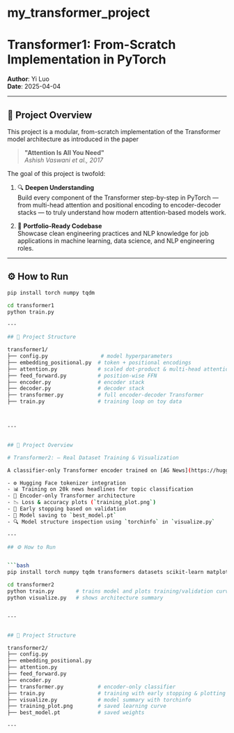 # my_transformer_project

# Transformer1: From-Scratch Implementation in PyTorch  
**Author**: Yi Luo  
**Date**: 2025-04-04

---

## 📌 Project Overview

This project is a modular, from-scratch implementation of the Transformer model architecture as introduced in the paper  
> **"Attention Is All You Need"**  
> *Ashish Vaswani et al., 2017*

The goal of this project is twofold:

1. 🔍 **Deepen Understanding**  
   Build every component of the Transformer step-by-step in PyTorch — from multi-head attention and positional encoding to encoder-decoder stacks — to truly understand how modern attention-based models work.

2. 💼 **Portfolio-Ready Codebase**  
   Showcase clean engineering practices and NLP knowledge for job applications in machine learning, data science, and NLP engineering roles.

---

## ⚙️ How to Run


```bash
pip install torch numpy tqdm

cd transformer1
python train.py

---

## 🧱 Project Structure

transformer1/
├── config.py                 # model hyperparameters
├── embedding_positional.py  # token + positional encodings
├── attention.py             # scaled dot-product & multi-head attention
├── feed_forward.py          # position-wise FFN
├── encoder.py               # encoder stack
├── decoder.py               # decoder stack
├── transformer.py           # full encoder-decoder Transformer
├── train.py                 # training loop on toy data



---


## 📌 Project Overview

# Transformer2: — Real Dataset Training & Visualization

A classifier-only Transformer encoder trained on [AG News](https://huggingface.co/datasets/ag_news). This version demonstrates:

- ⚙️ Hugging Face tokenizer integration
- 📊 Training on 20k news headlines for topic classification
- 🧠 Encoder-only Transformer architecture
- 📉 Loss & accuracy plots (`training_plot.png`)
- 🛑 Early stopping based on validation
- 💾 Model saving to `best_model.pt`
- 🔍 Model structure inspection using `torchinfo` in `visualize.py`

---

## ⚙️ How to Run


```bash
pip install torch numpy tqdm transformers datasets scikit-learn matplotlib torchinfo

cd transformer2
python train.py       # trains model and plots training/validation curves
python visualize.py   # shows architecture summary


---


## 🧱 Project Structure

transformer2/
├── config.py
├── embedding_positional.py
├── attention.py
├── feed_forward.py
├── encoder.py
├── transformer.py           # encoder-only classifier
├── train.py                 # training with early stopping & plotting
├── visualize.py             # model summary with torchinfo
├── training_plot.png        # saved learning curve
├── best_model.pt            # saved weights

---


